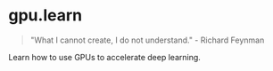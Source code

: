 # gpu.learn
> "What I cannot create, I do not understand." - Richard Feynman

Learn how to use GPUs to accelerate deep learning.
